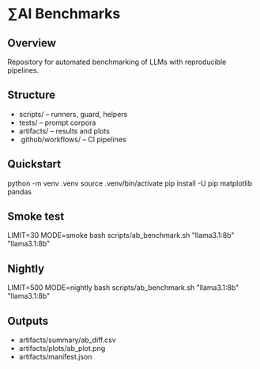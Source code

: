# ∑AI Benchmarks

## Overview
Repository for automated benchmarking of LLMs with reproducible pipelines.

## Structure
- scripts/ – runners, guard, helpers
- tests/ – prompt corpora
- artifacts/ – results and plots
- .github/workflows/ – CI pipelines

## Quickstart
python -m venv .venv
source .venv/bin/activate
pip install -U pip matplotlib pandas

## Smoke test
LIMIT=30 MODE=smoke bash scripts/ab_benchmark.sh "llama3.1:8b" "llama3.1:8b"

## Nightly
LIMIT=500 MODE=nightly bash scripts/ab_benchmark.sh "llama3.1:8b" "llama3.1:8b"

## Outputs
- artifacts/summary/ab_diff.csv
- artifacts/plots/ab_plot.png
- artifacts/manifest.json
